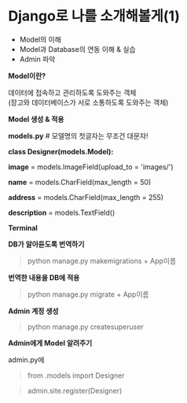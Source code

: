 # Django로 나를 소개해볼게(1)

* Model의 이해
* Model과 Database의 연동 이해 & 실습
* Admin 파악

**Model이란?**

데이터에 접속하고 관리하도록 도와주는 객체<br>
(장고와 데이터베이스가 서로 소통하도록 도와주는 객체)

**Model 생성 & 적용**

**models.py** # 모델명의 첫글자는 무조건 대문자!

**class Designer(models.Model):**

**image** = models.lmageField(upload_to = 'images/')

**name** = models.CharField(max_length = 50)

**address** = models.CharField(max_length = 255)

**description** = models.TextField()

**Terminal**

**DB가 알아듣도록 번역하기**

> python manage.py makemigrations + App이름

**번역한 내용을 DB에 적용**

> python manage.py migrate + App이름

**Admin 계정 생성**

> python manage.py createsuperuser

**Admin에게 Model 알려주기**

admin.py에 

> from .models import Designer

> admin.site.register(Designer)